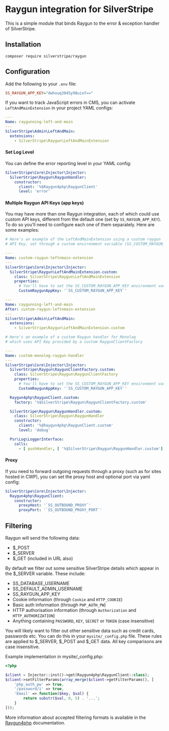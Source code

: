 # Raygun integration for SilverStripe

This is a simple module that binds Raygun to the error & exception handler of SilverStripe.

## Installation

```
composer require silverstripe/raygun
```

## Configuration

Add the following to your `.env` file:

```ini
SS_RAYGUN_APP_KEY="dwhouq3845y98uiof=="
```

If you want to track JavaScript errors in CMS, you can activate `LeftAndMainExtension` in your project YAML configs:

```yml
---
Name: raygunning-left-and-main
---
SilverStripe\Admin\LeftAndMain:
  extensions:
    - SilverStripe\Raygun\LeftAndMainExtension
```

#### Set Log Level

You can define the error reporting level in your YAML config:

```yml
SilverStripe\Core\Injector\Injector:
  SilverStripe\Raygun\RaygunHandler:
    constructor:
      client: '%$Raygun4php\RaygunClient'
      level: 'error'
```

#### Multiple Raygun API Keys (app keys)

You may have more than one Raygun integration, each of which could use custom API keys, different
from the default one (set by `SS_RAYGUN_APP_KEY`). To do so you'll need to configure each one of them separately. Here are some examples:

```yml
# Here's an example of the LeftAndMainExtension using a custom raygun
# API Key, set through a custom environment variable (SS_CUSTOM_RAYGUN_APP_KEY)

---
Name: custom-raygun-leftnmain-extension
---
SilverStripe\Core\Injector\Injector:
  SilverStripe\Raygun\LeftAndMainExtension.custom:
    class: SilverStripe\Raygun\LeftAndMainExtension
    properties:
      # You'll have to set the SS_CUSTOM_RAYGUN_APP_KEY environment var
      CustomRaygunAppKey: '`SS_CUSTOM_RAYGUN_APP_KEY`'

---
Name: raygunning-left-and-main
After: custom-raygun-leftnmain-extension
---
SilverStripe\Admin\LeftAndMain:
  extensions:
    - SilverStripe\Raygun\LeftAndMainExtension.custom
```

```yml
# Here's an example of a custom Raygun handler for Monolog
# which uses API Key provided by a custom RaygunClientFactory

---
Name: custom-monolog-raygun-handler
---
SilverStripe\Core\Injector\Injector:
  SilverStripe\Raygun\RaygunClientFactory.custom:
    class: SilverStripe\Raygun\RaygunClientFactory
    properties:
      # You'll have to set the SS_CUSTOM_RAYGUN_APP_KEY environment var
      CustomRaygunAppKey: '`SS_CUSTOM_RAYGUN_APP_KEY`'

  Raygun4php\RaygunClient.custom:
    factory: '%$SilverStripe\Raygun\RaygunClientFactory.custom'

  SilverStripe\Raygun\RaygunHandler.custom:
    class: SilverStripe\Raygun\RaygunHandler
    constructor:
      client: '%$Raygun4php\RaygunClient.custom'
      level: 'debug'

  Psr\Log\LoggerInterface:
    calls:
      - [ pushHandler, [ '%$SilverStripe\Raygun\RaygunHandler.custom'] ]
```

#### Proxy

If you need to forward outgoing requests through a proxy (such as for sites hosted in CWP), you can set the proxy host and optional port via yaml config:

```yml
SilverStripe\Core\Injector\Injector:
  Raygun4php\RaygunClient:
    constructor:
      proxyHost: '`SS_OUTBOUND_PROXY`'
      proxyPort: '`SS_OUTBOUND_PROXY_PORT`'
```

## Filtering

Raygun will send the following data:

- $_POST
- $_SERVER
- $_GET (included in URL also)

By default we filter out some sensitive SilverStripe details which appear in the $_SERVER variable. These include:

- SS_DATABASE_USERNAME
- SS_DEFAULT_ADMIN_USERNAME
- SS_RAYGUN_APP_KEY
- Cookie information (through `Cookie` and `HTTP_COOKIE`)
- Basic auth information (through `PHP_AUTH_PW`)
- HTTP authorisation information (through `Authorization` and `HTTP_AUTHORIZATION`)
- Anything containing `PASSWORD`, `KEY`, `SECRET` or `TOKEN` (case insensitive)

You will likely want to filter out other sensitive data such as credit cards, passwords etc. You can do this in your `mysite/_config.php` file. These rules are applied to $_SERVER, $_POST and $_GET data. All key comparisons are case insensitive.

Example implementation in mysite/_config.php:

```php
<?php

$client = Injector::inst()->get(Raygun4php\RaygunClient::class);
$client->setFilterParams(array_merge($client->getFilterParams(), [
    'php_auth_pw' => true,
    '/password/i' => true,
	'Email' => function($key, $val) {
        return substr($val, 0, 5) . '...';
    }
]));
```

More information about accepted filtering formats is available
in the [Raygun4php](https://github.com/MindscapeHQ/raygun4php) documentation.
